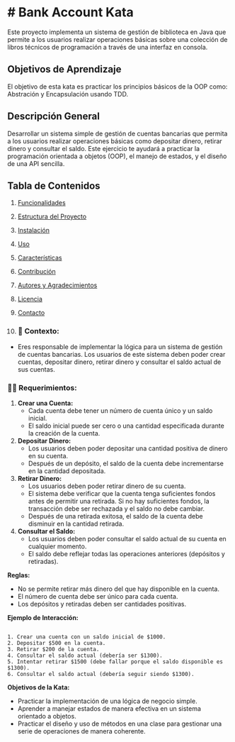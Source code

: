 # # Bank Account Kata

Este proyecto implementa un sistema de gestión de biblioteca en Java que permite a los usuarios realizar operaciones básicas sobre una colección de libros técnicos de programación a través de una interfaz en consola.

## Objetivos de Aprendizaje

El objetivo de esta kata es practicar los principios básicos de la OOP como: Abstración y Encapsulación usando TDD.

## Descripción General
Desarrollar un sistema simple de gestión de cuentas bancarias que permita a los usuarios realizar operaciones básicas como depositar dinero, retirar dinero y consultar el saldo. Este ejercicio te ayudará a practicar la programación orientada a objetos (OOP), el manejo de estados, y el diseño de una API sencilla.

## Tabla de Contenidos

1. [Funcionalidades](#funcionalidades)
2. [Estructura del Proyecto](#estructura-del-proyecto)
3. [Instalación](#instalación)
4. [Uso](#uso)
5. [Características](#características)
6. [Contribución](#contribución)
7. [Autores y Agradecimientos](#autores-y-agradecimientos)
8. [Licencia](#licencia)
9. [Contacto](#contacto)

10. ### 🏁 **Contexto:**

- Eres responsable de implementar la lógica para un sistema de gestión de cuentas bancarias. Los usuarios de este sistema deben poder crear cuentas, depositar dinero, retirar dinero y consultar el saldo actual de sus cuentas.

### 😮‍💨 **Requerimientos:**

1. **Crear una Cuenta:**
    - Cada cuenta debe tener un número de cuenta único y un saldo inicial.
    - El saldo inicial puede ser cero o una cantidad especificada durante la creación de la cuenta.
2. **Depositar Dinero:**
    - Los usuarios deben poder depositar una cantidad positiva de dinero en su cuenta.
    - Después de un depósito, el saldo de la cuenta debe incrementarse en la cantidad depositada.
3. **Retirar Dinero:**
    - Los usuarios deben poder retirar dinero de su cuenta.
    - El sistema debe verificar que la cuenta tenga suficientes fondos antes de permitir una retirada. Si no hay suficientes fondos, la transacción debe ser rechazada y el saldo no debe cambiar.
    - Después de una retirada exitosa, el saldo de la cuenta debe disminuir en la cantidad retirada.
4. **Consultar el Saldo:**
    - Los usuarios deben poder consultar el saldo actual de su cuenta en cualquier momento.
    - El saldo debe reflejar todas las operaciones anteriores (depósitos y retiradas).

**Reglas:**

- No se permite retirar más dinero del que hay disponible en la cuenta.
- El número de cuenta debe ser único para cada cuenta.
- Los depósitos y retiradas deben ser cantidades positivas.

**Ejemplo de Interacción:**

```

1. Crear una cuenta con un saldo inicial de $1000.
2. Depositar $500 en la cuenta.
3. Retirar $200 de la cuenta.
4. Consultar el saldo actual (debería ser $1300).
5. Intentar retirar $1500 (debe fallar porque el saldo disponible es $1300).
6. Consultar el saldo actual (debería seguir siendo $1300).
```

**Objetivos de la Kata:**

- Practicar la implementación de una lógica de negocio simple.
- Aprender a manejar estados de manera efectiva en un sistema orientado a objetos.
- Practicar el diseño y uso de métodos en una clase para gestionar una serie de operaciones de manera coherente.
